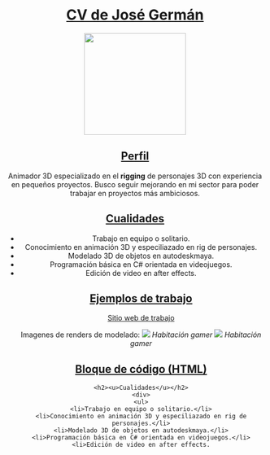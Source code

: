 ﻿<center>
<h1><u> CV de José Germán </U></h1>
<img src= "https://i.pinimg.com/originals/13/97/50/13975081649776975804d2dd61e1d841.jpg" width="200" height="200"/>

<h2><u> Perfil </u></h2>
Animador 3D especializado en el <b>rigging</b> de personajes 3D con experiencia en pequeños proyectos. Busco seguir mejorando en mi sector para poder trabajar en proyectos más ambiciosos.

<h2><u>Cualidades</u></h2>
<div>
<ul>
<li>Trabajo en equipo o solitario.</li>
<li>Conocimiento en animación 3D y especiliazado en rig de personajes.</li>
<li>Modelado 3D de objetos en autodeskmaya.</li>
<li>Programación básica en C# orientada en videojuegos.</li>
<li>Edición de video en after effects.
 
 <h2><u>Ejemplos de trabajo</h2></u>
 <a href = "https://www.artstation.com/joshgrvp7">Sitio web de trabajo<a>
 
 Imagenes de renders de modelado:
 <img src="https://cdnb.artstation.com/p/assets/images/images/060/239/791/large/joshgrvp-renderdefinitivocamara2.jpg?1678128722"/>
*Habitación gamer*
<img src="https://cdnb.artstation.com/p/assets/images/images/059/785/331/large/joshgrvp-renderdefinitivocamara1.jpg?1677141434"/>
*Habitación gamer*

<h2><u>Bloque de código (HTML)</h2></u>

	<h2><u>Cualidades</u></h2>
	<div>
	<ul>
	<li>Trabajo en equipo o solitario.</li>
	<li>Conocimiento en animación 3D y especiliazado en rig de personajes.</li>
	<li>Modelado 3D de objetos en autodeskmaya.</li>
	<li>Programación básica en C# orientada en videojuegos.</li>
	<li>Edición de video en after effects.
